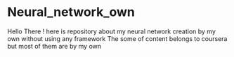 # Neural_network_own
Hello There ! here is repository about my neural network creation by my own without using any framework The some of content belongs to coursera but most of them are by my own  
